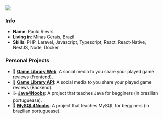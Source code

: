 <div>
    <a target='_blank' href="https://linkedin.com/in/paulo-rievrs">
        <img src="https://img.shields.io/badge/LinkedIn-0077B5?style=for-the-badge&logo=linkedin&logoColor=white">
    </a>
</div>

### Info

* **Name**: Paulo Rievrs
* **Living in**: Minas Gerais, Brazil
* **Skills**: PHP, Laravel, Javascript, Typescript, React, React-Native, NestJS, Node, Docker

### Personal Projects
 * 👾 **[Game Library Web](https://github.com/paulorievrs/my-game-library-web)**: A social media to you share your played game reviews (Frontend).
 * 👾 **[Game Library API](https://github.com/paulorievrs/my-game-library-api)**: A social media to you share your played game reviews (Backend).
 * ☕ **[Java4Noobs](https://github.com/paulorievrs/java4noobs)**: A project that teaches Java for begginers (in brazilian portuguease).
 * 🐬 **[MySQL4Noobs](https://github.com/paulorievrs/mysql4noobs)**: A project that teaches MySQL for begginers (in brazilian portuguease).
